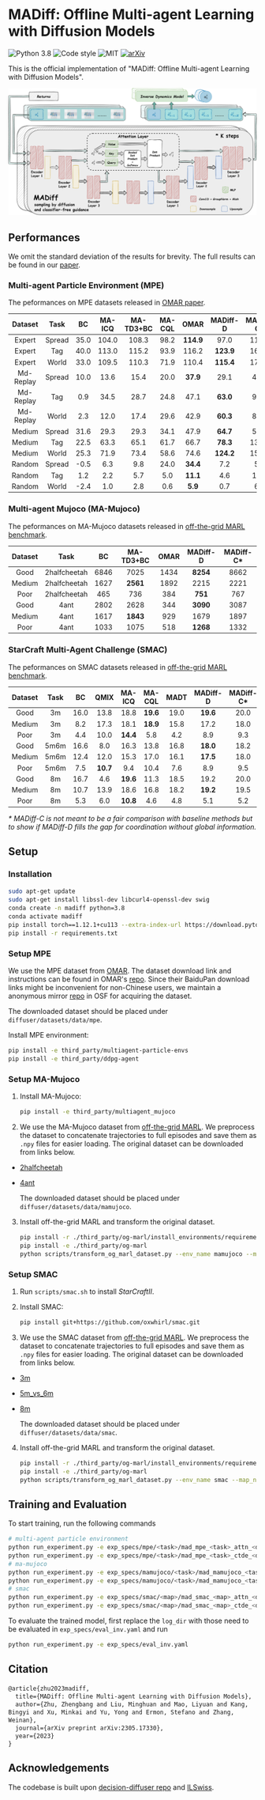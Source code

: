 # MADiff: Offline Multi-agent Learning with Diffusion Models

![Python 3.8](https://img.shields.io/badge/Python-3.8-blue)
![Code style](https://img.shields.io/badge/code%20style-black-000000.svg)
![MIT](https://img.shields.io/badge/license-MIT-blue)
[![arXiv](https://img.shields.io/badge/arXiv-Paper-<COLOR>.svg)](https://arxiv.org/abs/2305.17330)

This is the official implementation of "MADiff: Offline Multi-agent Learning with Diffusion Models".

![MADiff](/assets/images/madiff.png)

## Performances

We omit the standard deviation of the results for brevity. The full results can be found in our [paper](https://arxiv.org/abs/2305.17330).

### Multi-agent Particle Environment (MPE)

The peformances on MPE datasets released in [OMAR paper](https://arxiv.org/abs/2111.11188).

| Dataset | Task | BC | MA-ICQ | MA-TD3+BC | MA-CQL | OMAR | MADiff-D | MADiff-C* |
| :----: | :----: | :----: | :----: | :----: | :----: | :----: | :----: | :----: |
| Expert | Spread | 35.0 | 104.0 | 108.3 | 98.2 | **114.9** | 97.0 | 116.0 |
| Expert | Tag | 40.0 | 113.0 | 115.2 | 93.9 | 116.2 | **123.9** | 168.3 |
| Expert | World | 33.0 | 109.5 | 110.3 | 71.9 | 110.4 | **115.4** | 178.9 |
| Md-Replay | Spread | 10.0 | 13.6 | 15.4 | 20.0 | **37.9** | 29.1 | 43.1 |
| Md-Replay | Tag | 0.9 | 34.5 | 28.7 | 24.8 | 47.1 | **63.0** | 98.8 |
| Md-Replay | World | 2.3 | 12.0 | 17.4 | 29.6 | 42.9 | **60.3** | 84.9 |
| Medium | Spread | 31.6 | 29.3 | 29.3 | 34.1 | 47.9 | **64.7** | 58.0 |
| Medium | Tag | 22.5 | 63.3 | 65.1 | 61.7 | 66.7 | **78.3** | 133.5 |
| Medium | World | 25.3 | 71.9 | 73.4 | 58.6 | 74.6 | **124.2** | 157.1 |
| Random | Spread | -0.5 | 6.3 | 9.8 | 24.0 | **34.4** | 7.2 | 5.0 |
| Random | Tag | 1.2 | 2.2 | 5.7 | 5.0 | **11.1** | 4.6 | 10.0 |
| Random | World | -2.4 | 1.0 | 2.8 | 0.6 | **5.9** | 0.7 | 6.1 |

### Multi-agent Mujoco (MA-Mujoco)

The peformances on MA-Mujoco datasets released in [off-the-grid MARL benchmark](https://arxiv.org/abs/2302.00521).

| Dataset | Task | BC | MA-TD3+BC | OMAR | MADiff-D | MADiff-C* |
| :----: | :----: | :----: | :----: | :----: | :----: | :----: |
| Good | 2halfcheetah | 6846 | 7025 | 1434 | **8254** | 8662 |
| Medium | 2halfcheetah | 1627 | **2561** | 1892 | 2215 | 2221 |
| Poor | 2halfcheetah | 465 | 736 | 384 | **751** | 767 |
| Good | 4ant | 2802 | 2628 | 344 | **3090** | 3087 |
| Medium | 4ant | 1617 | **1843** | 929 | 1679 | 1897 |
| Poor | 4ant | 1033 | 1075 | 518 | **1268** | 1332 |

### StarCraft Multi-Agent Challenge (SMAC)

The peformances on SMAC datasets released in [off-the-grid MARL benchmark](https://arxiv.org/abs/2302.00521).

| Dataset | Task | BC | QMIX | MA-ICQ | MA-CQL | MADT | MADiff-D | MADiff-C* |
| :----: | :----: | :----: | :----: | :----: | :----: | :----: | :----: | :----: |
| Good | 3m | 16.0 | 13.8 | 18.8 | **19.6** | 19.0 | **19.6** | 20.0 |
| Medium | 3m | 8.2 | 17.3 | 18.1 | **18.9** | 15.8 | 17.2 | 18.0 | 
| Poor | 3m | 4.4 | 10.0 | **14.4** | 5.8 | 4.2 | 8.9 | 9.3 | 
| Good | 5m6m | 16.6 | 8.0 | 16.3 | 13.8 | 16.8 | **18.0** | 18.2 | 
| Medium | 5m6m | 12.4 | 12.0 | 15.3 | 17.0 | 16.1 | **17.5** | 18.0 | 
| Poor | 5m6m | 7.5 | **10.7** | 9.4 | 10.4 | 7.6 | 8.9 | 9.5 |
| Good | 8m | 16.7 | 4.6 | **19.6** | 11.3 | 18.5 | 19.2 | 20.0 | 
| Medium | 8m | 10.7 | 13.9 | 18.6 | 16.8 | 18.2 | **19.2** | 19.5 | 
| Poor | 8m | 5.3 | 6.0 | **10.8** | 4.6 | 4.8 | 5.1 | 5.2 |

*\* MADiff-C is not meant to be a fair comparison with baseline methods but to show if MADiff-D fills the gap for coordination without global information.*

## Setup

### Installation

```bash
sudo apt-get update
sudo apt-get install libssl-dev libcurl4-openssl-dev swig
conda create -n madiff python=3.8
conda activate madiff
pip install torch==1.12.1+cu113 --extra-index-url https://download.pytorch.org/whl/cu113
pip install -r requirements.txt
```

### Setup MPE

We use the MPE dataset from [OMAR](https://github.com/ling-pan/OMAR). The dataset download link and instructions can be found in OMAR's [repo](https://github.com/ling-pan/OMAR). Since their BaiduPan download links might be inconvenient for non-Chinese users, we maintain a anonymous mirror [repo](https://osf.io/jxawh/?view_only=dd3264a695af4c03bffde0350b8e8c4a) in OSF for acquiring the dataset.

The downloaded dataset should be placed under `diffuser/datasets/data/mpe`.

Install MPE environment:

```bash
pip install -e third_party/multiagent-particle-envs
pip install -e third_party/ddpg-agent
```

### Setup MA-Mujoco

1. Install MA-Mujoco:

    ```bash
    pip install -e third_party/multiagent_mujoco
    ```

2. We use the MA-Mujoco dataset from [off-the-grid MARL](https://sites.google.com/view/og-marl). We preprocess the dataset to concatenate trajectories to full episodes and save them as `.npy` files for easier loading. The original dataset can be downloaded from links below.

+ [2halfcheetah](https://s3.kao.instadeep.io/offline-marl-dataset/2halfcheetah.zip)

+ [4ant](https://s3.kao.instadeep.io/offline-marl-dataset/4ant.zip)

    The downloaded dataset should be placed under `diffuser/datasets/data/mamujoco`.

3. Install off-the-grid MARL and transform the original dataset.

    ```bash
    pip install -r ./third_party/og-marl/install_environments/requirements/mamujoco.txt
    pip install -e ./third_party/og-marl
    python scripts/transform_og_marl_dataset.py --env_name mamujoco --map_name <map> --quality <dataset>
    ```

### Setup SMAC

1. Run `scripts/smac.sh` to install *StarCraftII*.

2. Install SMAC:

    ```bash
    pip install git+https://github.com/oxwhirl/smac.git
    ```

3. We use the SMAC dataset from [off-the-grid MARL](https://sites.google.com/view/og-marl). We preprocess the dataset to concatenate trajectories to full episodes and save them as `.npy` files for easier loading. The original dataset can be downloaded from links below.

+ [3m](https://s3.kao.instadeep.io/offline-marl-dataset/3m.zip)

+ [5m_vs_6m](https://s3.kao.instadeep.io/offline-marl-dataset/5m_vs_6m.zip)

+ [8m](https://s3.kao.instadeep.io/offline-marl-dataset/8m.zip)

    The downloaded dataset should be placed under `diffuser/datasets/data/smac`.

4. Install off-the-grid MARL and transform the original dataset.

    ```bash
    pip install -r ./third_party/og-marl/install_environments/requirements/smacv1.txt
    pip install -e ./third_party/og-marl
    python scripts/transform_og_marl_dataset.py --env_name smac --map_name <map> --quality <dataset>
    ```

## Training and Evaluation
To start training, run the following commands

```bash
# multi-agent particle environment
python run_experiment.py -e exp_specs/mpe/<task>/mad_mpe_<task>_attn_<dataset>.yaml  # CTCE
python run_experiment.py -e exp_specs/mpe/<task>/mad_mpe_<task>_ctde_<dataset>.yaml  # CTDE
# ma-mujoco
python run_experiment.py -e exp_specs/mamujoco/<task>/mad_mamujoco_<task>_attn_<dataset>_history.yaml  # CTCE
python run_experiment.py -e exp_specs/mamujoco/<task>/mad_mamujoco_<task>_ctde_<dataset>_history.yaml  # CTDE
# smac
python run_experiment.py -e exp_specs/smac/<map>/mad_smac_<map>_attn_<dataset>_history.yaml  # CTCE
python run_experiment.py -e exp_specs/smac/<map>/mad_smac_<map>_ctde_<dataset>_history.yaml  # CTDE
```

To evaluate the trained model, first replace the `log_dir` with those need to be evaluated in `exp_specs/eval_inv.yaml` and run
```bash
python run_experiment.py -e exp_specs/eval_inv.yaml
```

## Citation

```
@article{zhu2023madiff,
  title={MADiff: Offline Multi-agent Learning with Diffusion Models},
  author={Zhu, Zhengbang and Liu, Minghuan and Mao, Liyuan and Kang, Bingyi and Xu, Minkai and Yu, Yong and Ermon, Stefano and Zhang, Weinan},
  journal={arXiv preprint arXiv:2305.17330},
  year={2023}
}
```

## Acknowledgements

The codebase is built upon [decision-diffuser repo](https://github.com/anuragajay/decision-diffuser) and [ILSwiss](https://github.com/Ericonaldo/ILSwiss).
